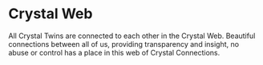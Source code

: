 # Crystal Web

All Crystal Twins are connected to each other in the Crystal Web. Beautiful connections between all of us, providing transparency and insight, no abuse or control has a place in this web of Crystal Connections.